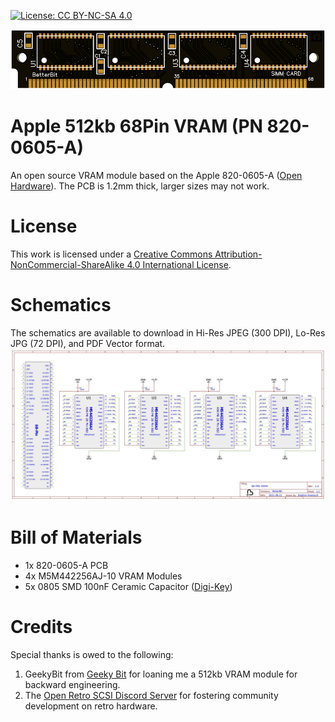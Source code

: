 [![License: CC BY-NC-SA 4.0](https://img.shields.io/badge/License-CC%20BY--NC--SA%204.0-lightgrey.svg)](https://creativecommons.org/licenses/by-nc-sa/4.0/)

!["820-0605-A" render on a black PCB](https://github.com/Stephen-Arsenault/68Pin-VRAM/blob/main/Images/module.png?raw=true)

# Apple 512kb 68Pin VRAM (PN 820-0605-A)
An open source VRAM module based on the Apple 820-0605-A ([Open Hardware](https://oshwlab.com/stephenarsenault/68-pin-vram)). The PCB is 1.2mm thick, larger sizes may not work.

# License
This work is licensed under a
[Creative Commons Attribution-NonCommercial-ShareAlike 4.0 International License](https://creativecommons.org/licenses/by-nc-sa/4.0/).

# Schematics
The schematics are available to download in Hi-Res JPEG (300 DPI), Lo-Res JPG (72 DPI), and PDF Vector format.
[![Lo-Res Schematic JPEG](https://github.com/Stephen-Arsenault/68Pin-VRAM/blob/main/Schematics/LORES__Schematic_68-Pin%20VRAM.jpg?raw=true)](https://github.com/Stephen-Arsenault/68Pin-VRAM/blob/main/Schematics/Schematic_68-Pin%20VRAM.pdf)

# Bill of Materials
 * 1x 820-0605-A PCB
 * 4x M5M442256AJ-10 VRAM Modules
 * 5x 0805 SMD 100nF Ceramic Capacitor ([Digi-Key](https://www.digikey.com/en/products/detail/samsung-electro-mechanics/CL21B104KBFXPJE/11487741))

# Credits
Special thanks is owed to the following:
1. GeekyBit from [Geeky Bit](https://www.youtube.com/channel/UCX5TMUjcprsGAdRd8KAD0ow) for loaning me a 512kb VRAM module for backward engineering.
2. The [Open Retro SCSI Discord Server](https://discord.gg/5AtypUqFCT) for fostering community development on retro hardware.
